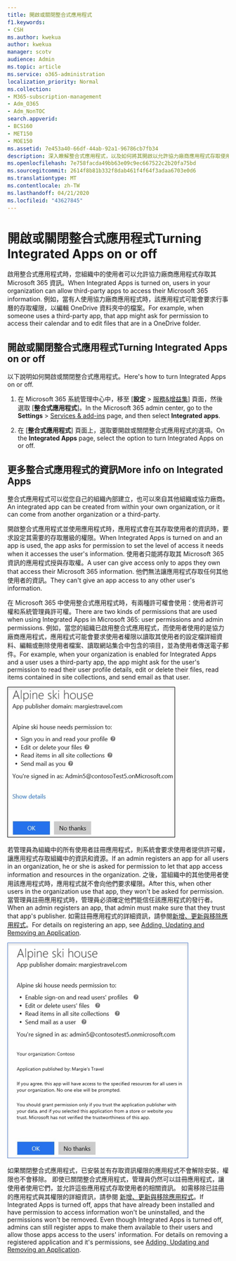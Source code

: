 ```yaml
---
title: 開啟或關閉整合式應用程式
f1.keywords:
- CSH
ms.author: kwekua
author: kwekua
manager: scotv
audience: Admin
ms.topic: article
ms.service: o365-administration
localization_priority: Normal
ms.collection:
- M365-subscription-management
- Adm_O365
- Adm_NonTOC
search.appverid:
- BCS160
- MET150
- MOE150
ms.assetid: 7e453a40-66df-44ab-92a1-96786cb7fb34
description: 深入瞭解整合式應用程式，以及如何將其開啟以允許協力廠商應用程式存取使用者的 Microsoft 365 資訊。
ms.openlocfilehash: 7e758facda49bb63e09c9ec667522c2b20fa75bd
ms.sourcegitcommit: 2614f8b81b332f8dab461f4f64f3adaa6703e0d6
ms.translationtype: MT
ms.contentlocale: zh-TW
ms.lasthandoff: 04/21/2020
ms.locfileid: "43627845"
---
```

# <a name="turning-integrated-apps-on-or-off"></a><span data-ttu-id="d089a-103">開啟或關閉整合式應用程式</span><span class="sxs-lookup"><span data-stu-id="d089a-103">Turning Integrated Apps on or off</span></span>

<span data-ttu-id="d089a-104">啟用整合式應用程式時，您組織中的使用者可以允許協力廠商應用程式存取其 Microsoft 365 資訊。</span><span class="sxs-lookup"><span data-stu-id="d089a-104">When Integrated Apps is turned on, users in your organization can allow third-party apps to access their Microsoft 365 information.</span></span> <span data-ttu-id="d089a-105">例如，當有人使用協力廠商應用程式時，該應用程式可能會要求行事曆的存取權限，以編輯 OneDrive 資料夾中的檔案。</span><span class="sxs-lookup"><span data-stu-id="d089a-105">For example, when someone uses a third-party app, that app might ask for permission to access their calendar and to edit files that are in a OneDrive folder.</span></span>

## <a name="turning-integrated-apps-on-or-off"></a><span data-ttu-id="d089a-106">開啟或關閉整合式應用程式</span><span class="sxs-lookup"><span data-stu-id="d089a-106">Turning Integrated Apps on or off</span></span>
<span data-ttu-id="d089a-107"><a name="__toc379982114"> </a></span><span class="sxs-lookup"><span data-stu-id="d089a-107"><a name="__toc379982114"> </a></span></span>

<span data-ttu-id="d089a-108">以下說明如何開啟或關閉整合式應用程式。</span><span class="sxs-lookup"><span data-stu-id="d089a-108">Here's how to turn Integrated Apps on or off.</span></span>

1. <span data-ttu-id="d089a-109">在 Microsoft 365 系統管理中心中，移至 [**設定** \> [服務&amp;增益集](https://go.microsoft.com/fwlink/p/?linkid=2053743)] 頁面，然後選取 [**整合式應用程式**]。</span><span class="sxs-lookup"><span data-stu-id="d089a-109">In the Microsoft 365 admin center, go to the **Settings** \> [Services &amp; add-ins](https://go.microsoft.com/fwlink/p/?linkid=2053743) page, and then select **Integrated apps**.</span></span>

2. <span data-ttu-id="d089a-110">在 [**整合式應用程式**] 頁面上，選取要開啟或關閉整合式應用程式的選項。</span><span class="sxs-lookup"><span data-stu-id="d089a-110">On the **Integrated Apps** page, select the option to turn Integrated Apps on or off.</span></span>

## <a name="more-info-on-integrated-apps"></a><span data-ttu-id="d089a-111">更多整合式應用程式的資訊</span><span class="sxs-lookup"><span data-stu-id="d089a-111">More info on Integrated Apps</span></span>
<span data-ttu-id="d089a-112"><a name="__toc379982114"> </a></span><span class="sxs-lookup"><span data-stu-id="d089a-112"><a name="__toc379982114"> </a></span></span>

<span data-ttu-id="d089a-113">整合式應用程式可以從您自己的組織內部建立，也可以來自其他組織或協力廠商。</span><span class="sxs-lookup"><span data-stu-id="d089a-113">An integrated app can be created from within your own organization, or it can come from another organization or a third-party.</span></span>

<span data-ttu-id="d089a-114">開啟整合式應用程式並使用應用程式時，應用程式會在其存取使用者的資訊時，要求設定其需要的存取層級的權限。</span><span class="sxs-lookup"><span data-stu-id="d089a-114">When Integrated Apps is turned on and an app is used, the app asks for permission to set the level of access it needs when it accesses the user's information.</span></span> <span data-ttu-id="d089a-115">使用者只能將存取其 Microsoft 365 資訊的應用程式授與存取權。</span><span class="sxs-lookup"><span data-stu-id="d089a-115">A user can give access only to apps they own that access their Microsoft 365 information.</span></span> <span data-ttu-id="d089a-116">他們無法讓應用程式存取任何其他使用者的資訊。</span><span class="sxs-lookup"><span data-stu-id="d089a-116">They can't give an app access to any other user's information.</span></span>

<span data-ttu-id="d089a-117">在 Microsoft 365 中使用整合式應用程式時，有兩種許可權會使用：使用者許可權和系統管理員許可權。</span><span class="sxs-lookup"><span data-stu-id="d089a-117">There are two kinds of permissions that are used when using Integrated Apps in Microsoft 365: user permissions and admin permissions.</span></span> <span data-ttu-id="d089a-118">例如，當您的組織已啟用整合式應用程式，而使用者使用的是協力廠商應用程式，應用程式可能會要求使用者權限以讀取其使用者的設定檔詳細資料、編輯或刪除使用者檔案、讀取網站集合中包含的項目，並為使用者傳送電子郵件。</span><span class="sxs-lookup"><span data-stu-id="d089a-118">For example, when your organization is enabled for Integrated Apps and a user uses a third-party app, the app might ask for the user's permission to read their user profile details, edit or delete their files, read items contained in site collections, and send email as that user.</span></span>

![整合式應用程式使用者權限](../../media/bb9a6cf8-da39-4ac0-9e40-cde03a81c121.gif)

<span data-ttu-id="d089a-120">若管理員為組織中的所有使用者註冊應用程式，則系統會要求使用者提供許可權，讓應用程式存取組織中的資訊和資源。</span><span class="sxs-lookup"><span data-stu-id="d089a-120">If an admin registers an app for all users in an organization, he or she is asked for permission to let that app access information and resources in the organization.</span></span> <span data-ttu-id="d089a-121">之後，當組織中的其他使用者使用該應用程式時，應用程式就不會向他們要求權限。</span><span class="sxs-lookup"><span data-stu-id="d089a-121">After this, when other users in the organization use that app, they won't be asked for permission.</span></span> <span data-ttu-id="d089a-122">當管理員註冊應用程式時，管理員必須確定他們能信任該應用程式的發行者。</span><span class="sxs-lookup"><span data-stu-id="d089a-122">When an admin registers an app, that admin must make sure that they trust that app's publisher.</span></span> <span data-ttu-id="d089a-123">如需註冊應用程式的詳細資訊，請參閱[新增、更新與移除應用程式](https://go.microsoft.com/fwlink/p/?LinkID=518600)。</span><span class="sxs-lookup"><span data-stu-id="d089a-123">For details on registering an app, see [Adding, Updating and Removing an Application](https://go.microsoft.com/fwlink/p/?LinkID=518600).</span></span>

![整合式應用程式管理員權限](../../media/e24aa504-bf10-446c-a9d5-45a6f2655187.gif)

<span data-ttu-id="d089a-p105">如果關閉整合式應用程式，已安裝並有存取資訊權限的應用程式不會解除安裝，權限也不會移除。 即使已關閉整合式應用程式，管理員仍然可以註冊應用程式，讓使用者使用它們，並允許這些應用程式存取使用者的相關資訊。 如需移除已註冊的應用程式與其權限的詳細資訊，請參閱 [新增、更新與移除應用程式](https://go.microsoft.com/fwlink/?LinkID=518600&amp;clcid=0x409)。</span><span class="sxs-lookup"><span data-stu-id="d089a-p105">If Integrated Apps is turned off, apps that have already been installed and have permission to access information won't be uninstalled, and the permissions won't be removed. Even though Integrated Apps is turned off, admins can still register apps to make them available to their users and allow those apps access to the users' information. For details on removing a registered application and it's permissions, see [Adding, Updating and Removing an Application](https://go.microsoft.com/fwlink/?LinkID=518600&amp;clcid=0x409).</span></span>


